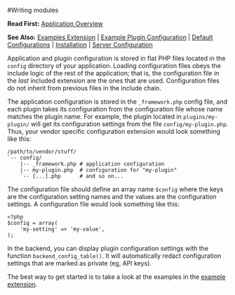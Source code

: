 #Writing modules

**Read First:** [Application Overview](./overview.md)

**See Also:** [Examples Extension](https://github.com/EurActiv/VSAC-Examples) | [Example Plugin Configuration](https://github.com/EurActiv/VSAC-Examples/blob/master/examples/config/example-plugin.php) | [Default Configurations](../config) | [Installation](./installation.md) | [Server Configuration](./server-config.md)


Application and plugin configuration is stored in flat PHP files located in the `config` directory of your application.  Loading configuration files obeys the include logic of the rest of the application; that is, the configuration file in the _last_ included extension are the ones that are used. Configuration files do not inherit from previous files in the include chain.

The application configuration is stored in the `_framework.php` config file, and each plugin takes its configuration from the configuration file whose name matches the plugin name. For example, the plugin located in `plugins/my-plugin/` will get its configuration settings from the file `config/my-plugin.php`. Thus, your vendor specific configuration extension would look something like this:

    /path/to/vendor/stuff/
    `-- config/
        |-- _framework.php # application configuration
        |-- my-plugin.php  # configuration for "my-plugin"
        `-- [...].php      # and so on...

The configuration file should define an array name `$config` where the keys are the configuration setting names and the values are the configuration settings. A configuration file would look something like this:

    <?php
    $config = array(
        'my-setting' => 'my-value',
    );

In the backend, you can display plugin configuration settings with the function `backend_config_table()`. It will automatically redact configuration settings that are marked as private (eg, API keys).


The best way to get started is to take a look at the examples in the [example extension](https://github.com/EurActiv/VSAC-Examples).
